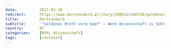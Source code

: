 ```yaml
---
date:          2021-01-18
redirect:      https://www.derstandard.at/story/2000123166768/goldenes-brett-vorm-kopf-wenn-wissenschaft-zu-sektierertum-mutiert
title:         DerStandard
subtitle:      '"Goldenes Brett vorm Kopf" – Wenn Wissenschaft zu Sektierertum mutiert'
country:       AT
categories:    [MSM, Wissenschaft]
tags:          [covidiot]
---
```

